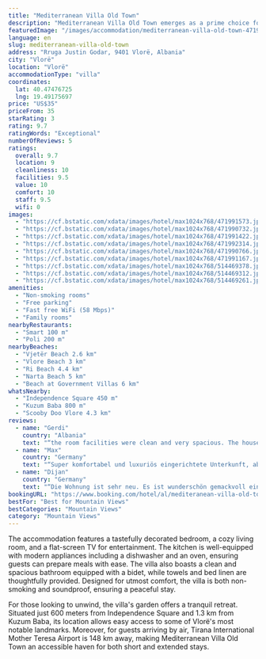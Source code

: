 ```yaml
---
title: "Mediterranean Villa Old Town"
description: "Mediterranean Villa Old Town emerges as a prime choice for travelers seeking a blend of comfort and convenience in Vlorë."
featuredImage: "/images/accommodation/mediterranean-villa-old-town-471991573.jpg"
language: en
slug: mediterranean-villa-old-town
address: "Rruga Justin Godar, 9401 Vlorë, Albania"
city: "Vlorë"
location: "Vlorë"
accommodationType: "villa"
coordinates:
  lat: 40.47476725
  lng: 19.49175697
price: "US$35"
priceFrom: 35
starRating: 3
rating: 9.7
ratingWords: "Exceptional"
numberOfReviews: 5
ratings:
  overall: 9.7
  location: 9
  cleanliness: 10
  facilities: 9.5
  value: 10
  comfort: 10
  staff: 9.5
  wifi: 0
images:
  - "https://cf.bstatic.com/xdata/images/hotel/max1024x768/471991573.jpg?k=19ab6ba6e7287c642a2685e6634625152587b54a593ba7508329598e4d4ced33&o=&hp=1"
  - "https://cf.bstatic.com/xdata/images/hotel/max1024x768/471990732.jpg?k=47b527f127acaa5936248e506fa3b47de5b54153ea54d1f92b4fc90d8fc01ac5&o=&hp=1"
  - "https://cf.bstatic.com/xdata/images/hotel/max1024x768/471991422.jpg?k=d2a8bec871b2b0a71b9e5c044b538c881c9621aab6e98b33b51b95a70f4b816e&o=&hp=1"
  - "https://cf.bstatic.com/xdata/images/hotel/max1024x768/471992314.jpg?k=efda61159f6730489d87602643b83bed3af4b8ca846d3aafbd184df9ff424f19&o=&hp=1"
  - "https://cf.bstatic.com/xdata/images/hotel/max1024x768/471990766.jpg?k=d3518bf1293879cafd80c8601e84fe0ef19ae90ebad1c9819be716e5991dab7f&o=&hp=1"
  - "https://cf.bstatic.com/xdata/images/hotel/max1024x768/471991167.jpg?k=66a0724b3c6573285fdf6bd2c74b10d76c53708372fddf9d333f33533c6296a2&o=&hp=1"
  - "https://cf.bstatic.com/xdata/images/hotel/max1024x768/514469378.jpg?k=6585e6a34c8aa3e8828329fe2a29079b0f03c0ea67118385d4aeb0aa5bce723b&o=&hp=1"
  - "https://cf.bstatic.com/xdata/images/hotel/max1024x768/514469312.jpg?k=149644fc2bcaf2f272596533f1d489ae9138264a027072871869d568ef7e3612&o=&hp=1"
  - "https://cf.bstatic.com/xdata/images/hotel/max1024x768/514469261.jpg?k=82fba321d19616c68eb52eb0ff905e82937b0b99b6dd00524e657c23bf41c248&o=&hp=1"
amenities:
  - "Non-smoking rooms"
  - "Free parking"
  - "Fast free WiFi (58 Mbps)"
  - "Family rooms"
nearbyRestaurants:
  - "Smart 100 m"
  - "Poli 200 m"
nearbyBeaches:
  - "Vjetër Beach 2.6 km"
  - "Vlore Beach 3 km"
  - "Ri Beach 4.4 km"
  - "Narta Beach 5 km"
  - "Beach at Government Villas 6 km"
whatsNearby:
  - "Independence Square 450 m"
  - "Kuzum Baba 800 m"
  - "Scooby Doo Vlore 4.3 km"
reviews:
  - name: "Gerdi"
    country: "Albania"
    text: "“the room facilities were clean and very spacious. The house was very luxurious. Very close to the city center and the museum area. Thank you Mediteranean.”"
  - name: "Max"
    country: "Germany"
    text: "“Super komfortabel und luxuriös eingerichtete Unterkunft, aber dennoch sehr preiswert. Der Besitzer war sehr freundlich. Mit allem ausgestattet, was man braucht: Waschmaschine, Bügeleisen, Föhn, Küche mit Spülmaschine, Klimaanlage in Wohnzimmer und...”"
  - name: "Dijan"
    country: "Germany"
    text: "“Die Wohnung ist sehr neu. Es ist wunderschön gemackvoll eingerichtet, extrem gut ausgestattet und sehr sauber. Die riesige Terrasse ist traumhaft. Die Lage ist sehr toll, es gibt unzählige Einkaufsmöglichkeiten in der Nähe, man ist direkt in der...”"
bookingURL: "https://www.booking.com/hotel/al/mediteranean-villa-old-town.en-gb.html?aid=8035640"
bestFor: "Best for Mountain Views"
bestCategories: "Mountain Views"
category: "Mountain Views"
---
```


The accommodation features a tastefully decorated bedroom, a cozy living room, and a flat-screen TV for entertainment. The kitchen is well-equipped with modern appliances including a dishwasher and an oven, ensuring guests can prepare meals with ease. The villa also boasts a clean and spacious bathroom equipped with a bidet, while towels and bed linen are thoughtfully provided. Designed for utmost comfort, the villa is both non-smoking and soundproof, ensuring a peaceful stay.

For those looking to unwind, the villa's garden offers a tranquil retreat. Situated just 600 meters from Independence Square and 1.3 km from Kuzum Baba, its location allows easy access to some of Vlorë's most notable landmarks. Moreover, for guests arriving by air, Tirana International Mother Teresa Airport is 148 km away, making Mediterranean Villa Old Town an accessible haven for both short and extended stays.